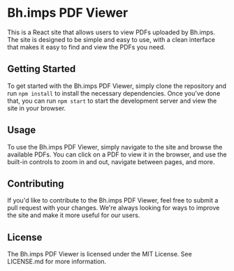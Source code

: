 # Bh.imps PDF Viewer

This is a React site that allows users to view PDFs uploaded by Bh.imps. The site is designed to be simple and easy to use, with a clean interface that makes it easy to find and view the PDFs you need.

## Getting Started

To get started with the Bh.imps PDF Viewer, simply clone the repository and run `npm install` to install the necessary dependencies. Once you've done that, you can run `npm start` to start the development server and view the site in your browser.

## Usage

To use the Bh.imps PDF Viewer, simply navigate to the site and browse the available PDFs. You can click on a PDF to view it in the browser, and use the built-in controls to zoom in and out, navigate between pages, and more.

## Contributing

If you'd like to contribute to the Bh.imps PDF Viewer, feel free to submit a pull request with your changes. We're always looking for ways to improve the site and make it more useful for our users.

## License

The Bh.imps PDF Viewer is licensed under the MIT License. See LICENSE.md for more information.

